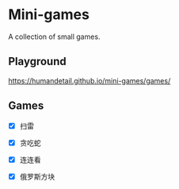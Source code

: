 # Mini-games

A collection of small games.

## Playground
https://humandetail.github.io/mini-games/games/

## Games

- [x] 扫雷

- [x] 贪吃蛇

- [x] 连连看

- [x] 俄罗斯方块
